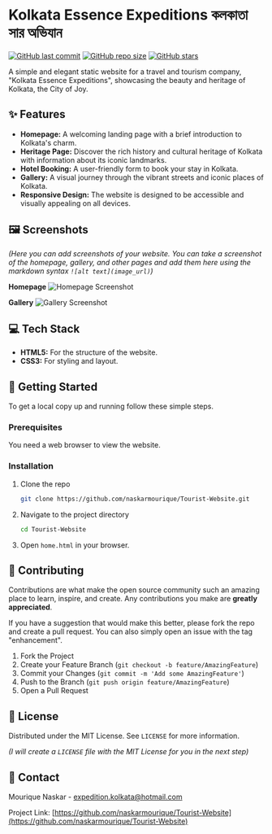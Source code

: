 # Kolkata Essence Expeditions কলকাতা সার অভিযান

[![GitHub last commit](https://img.shields.io/github/last-commit/naskarmourique/Tourist-Website)](https://github.com/naskarmourique/Tourist-Website/commits/main)
[![GitHub repo size](https://img.shields.io/github/repo-size/naskarmourique/Tourist-Website)](https://github.com/naskarmourique/Tourist-Website)
[![GitHub stars](https://img.shields.io/github/stars/naskarmourique/Tourist-Website?style=social)](https://github.com/naskarmourique/Tourist-Website/stargazers)

A simple and elegant static website for a travel and tourism company, "Kolkata Essence Expeditions", showcasing the beauty and heritage of Kolkata, the City of Joy.

## ✨ Features

*   **Homepage:** A welcoming landing page with a brief introduction to Kolkata's charm.
*   **Heritage Page:** Discover the rich history and cultural heritage of Kolkata with information about its iconic landmarks.
*   **Hotel Booking:** A user-friendly form to book your stay in Kolkata.
*   **Gallery:** A visual journey through the vibrant streets and iconic places of Kolkata.
*   **Responsive Design:** The website is designed to be accessible and visually appealing on all devices.

## 🖼️ Screenshots

*(Here you can add screenshots of your website. You can take a screenshot of the homepage, gallery, and other pages and add them here using the markdown syntax `![alt text](image_url)`)*

**Homepage**
![Homepage Screenshot](https://via.placeholder.com/800x400.png?text=Homepage+Screenshot)

**Gallery**
![Gallery Screenshot](https://via.placeholder.com/800x400.png?text=Gallery+Screenshot)

## 💻 Tech Stack

*   **HTML5:** For the structure of the website.
*   **CSS3:** For styling and layout.

## 🚀 Getting Started

To get a local copy up and running follow these simple steps.

### Prerequisites

You need a web browser to view the website.

### Installation

1.  Clone the repo
    ```sh
    git clone https://github.com/naskarmourique/Tourist-Website.git
    ```
2.  Navigate to the project directory
    ```sh
    cd Tourist-Website
    ```
3.  Open `home.html` in your browser.

## 🤝 Contributing

Contributions are what make the open source community such an amazing place to learn, inspire, and create. Any contributions you make are **greatly appreciated**.

If you have a suggestion that would make this better, please fork the repo and create a pull request. You can also simply open an issue with the tag "enhancement".

1.  Fork the Project
2.  Create your Feature Branch (`git checkout -b feature/AmazingFeature`)
3.  Commit your Changes (`git commit -m 'Add some AmazingFeature'`)
4.  Push to the Branch (`git push origin feature/AmazingFeature`)
5.  Open a Pull Request

## 📜 License

Distributed under the MIT License. See `LICENSE` for more information.

*(I will create a `LICENSE` file with the MIT License for you in the next step)*

## 📧 Contact

Mourique Naskar - [expedition.kolkata@hotmail.com](mailto:expedition.kolkata@hotmail.com)

Project Link: [https://github.com/naskarmourique/Tourist-Website](https://github.com/naskarmourique/Tourist-Website)